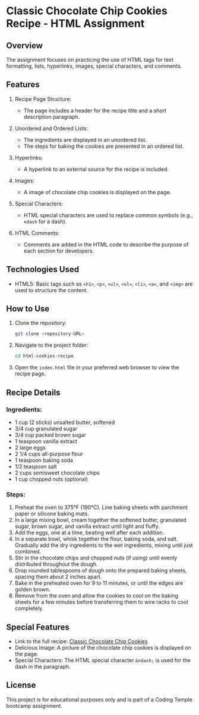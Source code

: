 # Classic Chocolate Chip Cookies Recipe - HTML Assignment

## Overview

The assignment focuses on practicing the use of HTML tags for text formatting, lists, hyperlinks, images, special characters, and comments.

## Features

1. Recipe Page Structure:
   - The page includes a header for the recipe title and a short description paragraph.
2. Unordered and Ordered Lists:

   - The ingredients are displayed in an unordered list.
   - The steps for baking the cookies are presented in an ordered list.

3. Hyperlinks:

   - A hyperlink to an external source for the recipe is included.

4. Images:

   - A image of chocolate chip cookies is displayed on the page.

5. Special Characters:

   - HTML special characters are used to replace common symbols (e.g., `ndash` for a dash).

6. HTML Comments:
   - Comments are added in the HTML code to describe the purpose of each section for developers.

## Technologies Used

- HTML5: Basic tags such as `<h1>`, `<p>`, `<ul>`, `<ol>`, `<li>`, `<a>`, and `<img>` are used to structure the content.

## How to Use

1. Clone the repository:

   ```bash
   git clone <repository-URL>
   ```

2. Navigate to the project folder:

   ```bash
   cd html-cookies-recipe
   ```

3. Open the `index.html` file in your preferred web browser to view the recipe page.

## Recipe Details

### Ingredients:

- 1 cup (2 sticks) unsalted butter, softened
- 3/4 cup granulated sugar
- 3/4 cup packed brown sugar
- 1 teaspoon vanilla extract
- 2 large eggs
- 2 1/4 cups all-purpose flour
- 1 teaspoon baking soda
- 1/2 teaspoon salt
- 2 cups semisweet chocolate chips
- 1 cup chopped nuts (optional)

### Steps:

1. Preheat the oven to 375°F (190°C). Line baking sheets with parchment paper or silicone baking mats.
2. In a large mixing bowl, cream together the softened butter, granulated sugar, brown sugar, and vanilla extract until light and fluffy.
3. Add the eggs, one at a time, beating well after each addition.
4. In a separate bowl, whisk together the flour, baking soda, and salt. Gradually add the dry ingredients to the wet ingredients, mixing until just combined.
5. Stir in the chocolate chips and chopped nuts (if using) until evenly distributed throughout the dough.
6. Drop rounded tablespoons of dough onto the prepared baking sheets, spacing them about 2 inches apart.
7. Bake in the preheated oven for 9 to 11 minutes, or until the edges are golden brown.
8. Remove from the oven and allow the cookies to cool on the baking sheets for a few minutes before transferring them to wire racks to cool completely.

## Special Features

- Link to the full recipe: [Classic Chocolate Chip Cookies](https://www.ghirardelli.com/recipes/classic-chocolate-chip-cookies-rec1016)
- Delicious Image: A picture of the chocolate chip cookies is displayed on the page.
- Special Characters: The HTML special character `&ndash;` is used for the dash in the paragraph.

## License

This project is for educational purposes only and is part of a Coding Temple bootcamp assignment.
